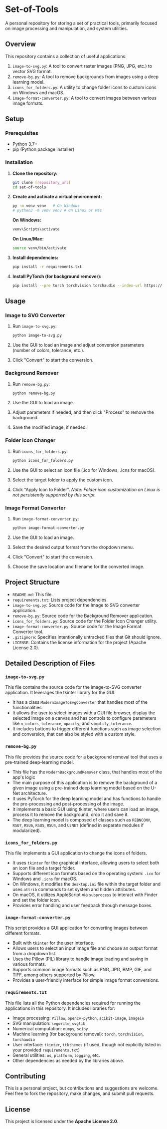 # Set-of-Tools

A personal repository for storing a set of practical tools, primarily focused on image processing and manipulation, and system utilities.

## Overview

This repository contains a collection of useful applications:

1. `image-to-svg.py`: A tool to convert raster images (PNG, JPG, etc.) to vector SVG format.
2. `remove-bg.py`: A tool to remove backgrounds from images using a deep learning model.
3. `icons_for_folders.py`: A utility to change folder icons to custom icons on Windows and macOS.
4. `image-format-converter.py`: A tool to convert images between various image formats.

## Setup

### Prerequisites

* Python 3.7+
* pip (Python package installer)

### Installation

1. **Clone the repository:**

    ```bash
    git clone [repository_url]
    cd set-of-tools
    ```

2. **Create and activate a virtual environment:**

    ```bash
    py -m venv venv   # On Windows
    # python3 -m venv venv # On Linux or Mac
    ```

    **On Windows:**

    ```bash
    venv\Scripts\activate
    ```

    **On Linux/Mac:**

    ```bash
    source venv/bin/activate
    ```

3. **Install dependencies:**

    ```bash
    pip install -r requirements.txt
    ```

4. **Install PyTorch (for background remover):**

    ```bash
    pip install --pre torch torchvision torchaudio --index-url https://download.pytorch.org/whl/nightly/cpu
    ```

## Usage

### Image to SVG Converter

1. Run `image-to-svg.py`:

    ```bash
    python image-to-svg.py
    ```

2. Use the GUI to load an image and adjust conversion parameters (number of colors, tolerance, etc.).
3. Click "Convert" to start the conversion.

### Background Remover

1. Run `remove-bg.py`:

    ```bash
    python remove-bg.py
    ```

2. Use the GUI to load an image.
3. Adjust parameters if needed, and then click "Process" to remove the background.
4. Save the modified image, if needed.

### Folder Icon Changer

1. Run `icons_for_folders.py`:

    ```bash
    python icons_for_folders.py
    ```

2. Use the GUI to select an icon file (.ico for Windows, .icns for macOS).
3. Select the target folder to apply the custom icon.
4. Click "Apply Icon to Folder".
   *Note: Folder icon customization on Linux is not persistently supported by this script.*

### Image Format Converter

1. Run `image-format-converter.py`:

    ```bash
    python image-format-converter.py
    ```

2. Use the GUI to load an image.
3. Select the desired output format from the dropdown menu.
4. Click "Convert" to start the conversion.
5. Choose the save location and filename for the converted image.

## Project Structure

* `README.md`: This file.
* `requirements.txt`: Lists project dependencies.
* `image-to-svg.py`: Source code for the Image to SVG converter application.
* `remove-bg.py`: Source code for the Background Remover application.
* `icons_for_folders.py`: Source code for the Folder Icon Changer utility.
* `image-format-converter.py`: Source code for the Image Format Converter tool.
* `.gitignore`: Specifies intentionally untracked files that Git should ignore.
* `LICENSE`: Contains the license information for the project (Apache License 2.0).


## Detailed Description of Files

### `image-to-svg.py`

This file contains the source code for the image-to-SVG converter application. It leverages the tkinter library for the GUI.

* It has a class `ModernImageToSvgConverter` that handles most of the functionalities.
* It allows the user to select images with a GUI file browser, display the selected image on a canvas and has controls to configure parameters like `n_colors`, `tolerance`, `opacity`, and `simplify_tolerance`.
* It includes buttons to trigger different functions such as image selection and conversion, that can also be styled with a custom style.

### `remove-bg.py`

This file provides the source code for a background removal tool that uses a pre-trained deep-learning model.

* This file has the `ModernBackgroundRemover` class, that handles most of the app's logic
* The main purpose of this application is to remove the background of a given image using a pre-trained deep learning model based on the U-Net architecture.
* It uses PyTorch for the deep learning model and has functions to handle the pre-processing and post-processing of the image.
* It implements a basic GUI using tkinter, where users can load an image, process it to remove the background, crop it and save it.
* The deep learning model is composed of classes such as `REBNCONV`, `RSU7`, `RSU6`, `RSU5`, `RSU4`, and `U2NET` (defined in separate modules if modularized).

### `icons_for_folders.py`

This file implements a GUI application to change the icons of folders.

* It uses `tkinter` for the graphical interface, allowing users to select both an icon file and a target folder.
* Supports different icon formats based on the operating system: `.ico` for Windows and `.icns` for macOS.
* On Windows, it modifies the `desktop.ini` file within the target folder and uses `attrib` commands to set system and hidden attributes.
* On macOS, it utilizes AppleScript via `subprocess` to interact with Finder and set the folder icon.
* Provides error handling and user feedback through message boxes.

### `image-format-converter.py`

This script provides a GUI application for converting images between different formats.

* Built with `tkinter` for the user interface.
* Allows users to select an input image file and choose an output format from a dropdown list.
* Uses the Pillow (PIL) library to handle image loading and saving in various formats.
* Supports common image formats such as PNG, JPG, BMP, GIF, and TIFF, among others supported by Pillow.
* Provides a user-friendly interface for simple image format conversions.

### `requirements.txt`

This file lists all the Python dependencies required for running the applications in this repository. It includes libraries for:

* Image processing: `Pillow`, `opencv-python`, `scikit-image`, `imageio`
* SVG manipulation: `svgwrite`, `svglib`
* Numerical computation: `numpy`, `scipy`
* Machine learning (for background removal): `torch`, `torchvision`, `torchaudio`
* User interface: `tkinter`, `ttkthemes` (if used, though not explicitly listed in your provided `requirements.txt`)
* General utilities: `os`, `platform`, `logging`, etc.
* Other dependencies as needed by the libraries above.

## Contributing

This is a personal project, but contributions and suggestions are welcome. Feel free to fork the repository, make changes, and submit pull requests.

## License

This project is licensed under the **Apache License 2.0**.